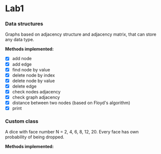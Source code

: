 # Lab1
### Data structures
Graphs based on adjacency structure and adjacency matrix, that can store any data type.

**Methods implemented:**
- [x] add node
- [x] add edge
- [x] find node by value
- [x] delete node by index
- [x] delete node by value
- [x] delete edge
- [x] check nodes adjacency
- [x] check graph adjacency
- [x] distance between two nodes (based on Floyd's algorithm)
- [x] print

### Custom class
A dice with face number N = 2, 4, 6, 8, 12, 20.
Every face has own probability of being dropped.

**Methods implemented:**
